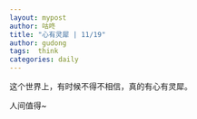 ```yaml
---
layout: mypost
author: 咕咚
title: "心有灵犀 | 11/19"
author: gudong
tags:  think
categories: daily
---
```

这个世界上，有时候不得不相信，真的有心有灵犀。

人间值得~ 
